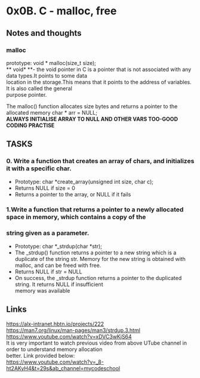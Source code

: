# 0x0B. C - malloc, free
## Notes and thoughts
### malloc  
prototype: void * malloc(size_t size);  
** void* **- the void pointer in C is a pointer that is not associated with any data types.It points to some data  
location in the storage.This means that it points to the address of variables. It is also called the general  
purpose pointer.  

The malloc() function allocates size bytes and returns a pointer to the allocated
memory 
char * arr = NULL;  
**ALWAYS INITIALISE ARRAY TO NULL AND OTHER VARS TOO-GOOD CODING PRACTISE**
## TASKS
### 0. Write a function that creates an array of chars, and initializes it with a specific char.
+ Prototype: char *create_array(unsigned int size, char c);  
+ Returns NULL if size = 0  
+ Returns a pointer to the array, or NULL if it fails 
### 1.Write a function that returns a pointer to a newly allocated space in memory, which contains a copy of the  
### string given as a parameter.  
+ Prototype: char *_strdup(char *str);  
+ The _strdup() function returns a pointer to a new string which is a duplicate of the string str. Memory for 
the new string is obtained with malloc, and can be freed with free.  
+ Returns NULL if str = NULL  
+ On success, the _strdup function returns a pointer to the duplicated string. It returns NULL if insufficient  
memory was available
## Links
https://alx-intranet.hbtn.io/projects/222  
https://man7.org/linux/man-pages/man3/strdup.3.html  
https://www.youtube.com/watch?v=xDVC3wKjS64  
It is very important to watch previous video from above UTube channel in order to understand memory allocation  
better. Link provided below:  
https://www.youtube.com/watch?v=_8-ht2AKyH4&t=29s&ab_channel=mycodeschool  
